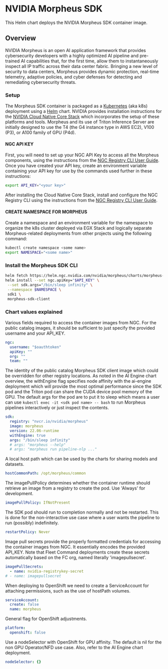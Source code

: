 # NVIDIA Morpheus SDK

This Helm chart deploys the NVIDIA Morpheus SDK container image.

## Overview

NVIDIA Morpheus is an open AI application framework that provides cybersecurity developers with a highly optimized AI pipeline and pre-trained AI capabilities that, for the first time, allow them to instantaneously inspect all IP traffic across their data center fabric. Bringing a new level of security to data centers, Morpheus provides dynamic protection, real-time telemetry, adaptive policies, and cyber defenses for detecting and remediating cybersecurity threats.

### Setup

The Morpheus SDK container is packaged as a [Kubernetes](https://kubernetes.io/docs/home/) (aka k8s) deployment using a [Helm](https://helm.sh/docs/) chart. NVIDIA provides installation instructions for the [NVIDIA Cloud Native Core Stack](https://github.com/NVIDIA/cloud-native-core) which incorporates the setup of these platforms and tools. Morpheus and its use of Triton Inference Server are initially designed to use the T4 (the G4 instance type in AWS EC2), V100 (P3), or A100 family of GPU (P4d).

#### NGC API KEY

First, you will need to set up your NGC API Key to access all the Morpheus components, using the instructions from the [NGC Registry CLI User Guide](https://docs.nvidia.com/dgx/ngc-registry-cli-user-guide/index.html#topic_3). Once you have created your API key, create an environment variable containing your API key for use by the commands used further in these instructions:

```bash
export API_KEY="<your key>"
```

After installing the Cloud Native Core Stack, install and configure the NGC Registry CLI using the instructions from the [NGC Registry CLI User Guide](https://docs.nvidia.com/dgx/ngc-registry-cli-user-guide/index.html#topic_3).

#### CREATE NAMESPACE FOR MORPHEUS

Create a namespace and an environment variable for the namespace to organize the k8s cluster deployed via EGX Stack and logically separate Morpheus-related deployments from other projects using the following command:

```bash
kubectl create namespace <some name>
export NAMESPACE="<some name>"
```

### Install the Morpheus SDK CLI

```bash
helm fetch https://helm.ngc.nvidia.com/nvidia/morpheus/charts/morpheus-sdk-client-22.06.tgz --username='$oauthtoken' --password=$API_KEY --untar
helm install --set ngc.apiKey="$API_KEY" \
 --set sdk.args="/bin/sleep infinity" \
 --namespace $NAMESPACE \
 sdk1 \
 morpheus-sdk-client
```

### Chart values explained

Various fields required to access the container images from NGC. For the public catalog images, it should be sufficient to just specify the provided username and your API_KEY.

```yaml
ngc:
  username: "$oauthtoken"
  apiKey: ""
  org: ""
  team: ""
```

The identity of the public catalog Morpheus SDK client image which could be overridden for other registry locations. As noted in the AI Engine chart overview, the withEngine flag specifies node affinity with the ai-engine deployment which will provide the most optimal performance since the SDK pod and the Triton pod can share the CUDA device pool memory of the GPU. The default args for the pod are to put it to sleep which means a user can use `kubectl exec -it <sdk pod name> -- bash` to run Morpheus pipelines interactively or just inspect the contents.

```yaml
sdk:
  registry: "nvcr.io/nvidia/morpheus"
  image: morpheus
  version: 22.06-runtime
  withEngine: true
  args: "/bin/sleep infinity"
  # args: "morpheus --help"
  # args: "morpheus run pipeline-nlp ..."
```

A local host path which can be used by the charts for sharing models and datasets.

```yaml
hostCommonPath: /opt/morpheus/common
```

The imagePullPolicy determines whether the container runtime should retrieve an image from a registry to create the pod. Use 'Always' for development.

```yaml
imagePullPolicy: IfNotPresent
```

The SDK pod should run to completion normally and not be restarted. This is done for the non-interactive use case where a user wants the pipeline to run (possibly) indefinitely.

```yaml
restartPolicy: Never
```

Image pull secrets provide the properly formatted credentials for accessing the container images from NGC. It essentially encodes the provided API_KEY. Note that Fleet Command deployments create these secrets automatically based on the FC org, named literally 'imagepullsecret'.

```yaml
imagePullSecrets:
  - name: nvidia-registrykey-secret
# - name: imagepullsecret
```

When deploying to OpenShift we need to create a ServiceAccount for attaching permissions, such as the use of hostPath volumes.

```yaml
serviceAccount:
  create: false
  name: morpheus
```

General flag for OpenShift adjustments.

```yaml
platform:
  openshift: false
```

Use a nodeSelector with OpenShift for GPU affinity. The default is nil for the non GPU Operator/NFD use case. Also, refer to the AI Engine chart deployment.

```yaml
nodeSelector: {}
```
